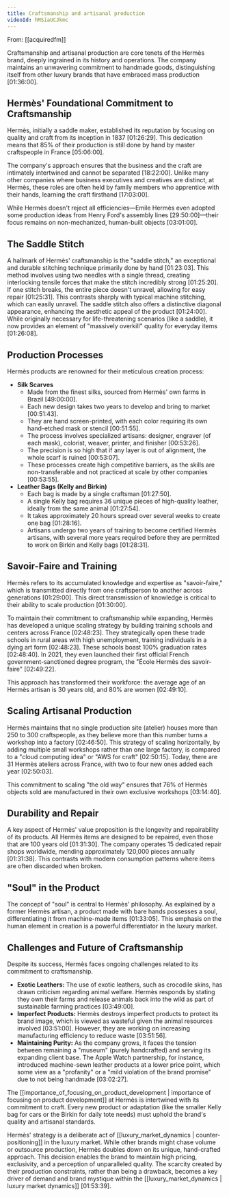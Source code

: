 ```yaml
---
title: Craftsmanship and artisanal production
videoId: hMSiaUCJkmc
---
```


From: [[acquiredfm]] <br/> 

Craftsmanship and artisanal production are core tenets of the Hermès brand, deeply ingrained in its history and operations. The company maintains an unwavering commitment to handmade goods, distinguishing itself from other luxury brands that have embraced mass production <a class="yt-timestamp" data-t="01:36:00">[01:36:00]</a>.

## Hermès' Foundational Commitment to Craftsmanship
Hermès, initially a saddle maker, established its reputation by focusing on quality and craft from its inception in 1837 <a class="yt-timestamp" data-t="01:26:29">[01:26:29]</a>. This dedication means that 85% of their production is still done by hand by master craftspeople in France <a class="yt-timestamp" data-t="05:06:00">[05:06:00]</a>.

The company's approach ensures that the business and the craft are intimately intertwined and cannot be separated <a class="yt-timestamp" data-t="18:22:00">[18:22:00]</a>. Unlike many other companies where business executives and creatives are distinct, at Hermès, these roles are often held by family members who apprentice with their hands, learning the craft firsthand <a class="yt-timestamp" data-t="17:03:00">[17:03:00]</a>.

While Hermès doesn't reject all efficiencies—Emile Hermès even adopted some production ideas from Henry Ford's assembly lines <a class="yt-timestamp" data-t="29:50:00">[29:50:00]</a>—their focus remains on non-mechanized, human-built objects <a class="yt-timestamp" data-t="03:01:00">[03:01:00]</a>.

## The Saddle Stitch
A hallmark of Hermès' craftsmanship is the "saddle stitch," an exceptional and durable stitching technique primarily done by hand <a class="yt-timestamp" data-t="01:23:03">[01:23:03]</a>. This method involves using two needles with a single thread, creating interlocking tensile forces that make the stitch incredibly strong <a class="yt-timestamp" data-t="01:25:20">[01:25:20]</a>. If one stitch breaks, the entire piece doesn't unravel, allowing for easy repair <a class="yt-timestamp" data-t="01:25:31">[01:25:31]</a>. This contrasts sharply with typical machine stitching, which can easily unravel. The saddle stitch also offers a distinctive diagonal appearance, enhancing the aesthetic appeal of the product <a class="yt-timestamp" data-t="01:24:00">[01:24:00]</a>. While originally necessary for life-threatening scenarios (like a saddle), it now provides an element of "massively overkill" quality for everyday items <a class="yt-timestamp" data-t="01:26:08">[01:26:08]</a>.

## Production Processes
Hermès products are renowned for their meticulous creation process:
*   **Silk Scarves**
    *   Made from the finest silks, sourced from Hermès' own farms in Brazil <a class="yt-timestamp" data-t="49:00:00">[49:00:00]</a>.
    *   Each new design takes two years to develop and bring to market <a class="yt-timestamp" data-t="00:51:43">[00:51:43]</a>.
    *   They are hand screen-printed, with each color requiring its own hand-etched mask or stencil <a class="yt-timestamp" data-t="00:51:55">[00:51:55]</a>.
    *   The process involves specialized artisans: designer, engraver (of each mask), colorist, weaver, printer, and finisher <a class="yt-timestamp" data-t="00:53:26">[00:53:26]</a>.
    *   The precision is so high that if any layer is out of alignment, the whole scarf is ruined <a class="yt-timestamp" data-t="00:53:07">[00:53:07]</a>.
    *   These processes create high competitive barriers, as the skills are non-transferable and not practiced at scale by other companies <a class="yt-timestamp" data-t="00:53:55">[00:53:55]</a>.
*   **Leather Bags (Kelly and Birkin)**
    *   Each bag is made by a single craftsman <a class="yt-timestamp" data-t="01:27:50">[01:27:50]</a>.
    *   A single Kelly bag requires 36 unique pieces of high-quality leather, ideally from the same animal <a class="yt-timestamp" data-t="01:27:54">[01:27:54]</a>.
    *   It takes approximately 20 hours spread over several weeks to create one bag <a class="yt-timestamp" data-t="01:28:16">[01:28:16]</a>.
    *   Artisans undergo two years of training to become certified Hermès artisans, with several more years required before they are permitted to work on Birkin and Kelly bags <a class="yt-timestamp" data-t="01:28:31">[01:28:31]</a>.

## Savoir-Faire and Training
Hermès refers to its accumulated knowledge and expertise as "savoir-faire," which is transmitted directly from one craftsperson to another across generations <a class="yt-timestamp" data-t="01:29:00">[01:29:00]</a>. This direct transmission of knowledge is critical to their ability to scale production <a class="yt-timestamp" data-t="01:30:00">[01:30:00]</a>.

To maintain their commitment to craftsmanship while expanding, Hermès has developed a unique scaling strategy by building training schools and centers across France <a class="yt-timestamp" data-t="02:48:23">[02:48:23]</a>. They strategically open these trade schools in rural areas with high unemployment, training individuals in a dying art form <a class="yt-timestamp" data-t="02:48:23">[02:48:23]</a>. These schools boast 100% graduation rates <a class="yt-timestamp" data-t="02:48:40">[02:48:40]</a>. In 2021, they even launched their first official French government-sanctioned degree program, the "École Hermès des savoir-faire" <a class="yt-timestamp" data-t="02:49:22">[02:49:22]</a>.

This approach has transformed their workforce: the average age of an Hermès artisan is 30 years old, and 80% are women <a class="yt-timestamp" data-t="02:49:10">[02:49:10]</a>.

## Scaling Artisanal Production
Hermès maintains that no single production site (atelier) houses more than 250 to 300 craftspeople, as they believe more than this number turns a workshop into a factory <a class="yt-timestamp" data-t="02:46:50">[02:46:50]</a>. This strategy of scaling horizontally, by adding multiple small workshops rather than one large factory, is compared to a "cloud computing idea" or "AWS for craft" <a class="yt-timestamp" data-t="02:50:15">[02:50:15]</a>. Today, there are 31 Hermès ateliers across France, with two to four new ones added each year <a class="yt-timestamp" data-t="02:50:03">[02:50:03]</a>.

This commitment to scaling "the old way" ensures that 76% of Hermès objects sold are manufactured in their own exclusive workshops <a class="yt-timestamp" data-t="03:14:40">[03:14:40]</a>.

## Durability and Repair
A key aspect of Hermès' value proposition is the longevity and repairability of its products. All Hermès items are designed to be repaired, even those that are 100 years old <a class="yt-timestamp" data-t="01:31:30">[01:31:30]</a>. The company operates 15 dedicated repair shops worldwide, mending approximately 120,000 pieces annually <a class="yt-timestamp" data-t="01:31:38">[01:31:38]</a>. This contrasts with modern consumption patterns where items are often discarded when broken.

## "Soul" in the Product
The concept of "soul" is central to Hermès' philosophy. As explained by a former Hermès artisan, a product made with bare hands possesses a soul, differentiating it from machine-made items <a class="yt-timestamp" data-t="01:33:05">[01:33:05]</a>. This emphasis on the human element in creation is a powerful differentiator in the luxury market.

## Challenges and Future of Craftsmanship
Despite its success, Hermès faces ongoing challenges related to its commitment to craftsmanship.
*   **Exotic Leathers:** The use of exotic leathers, such as crocodile skins, has drawn criticism regarding animal welfare. Hermès responds by stating they own their farms and release animals back into the wild as part of sustainable farming practices <a class="yt-timestamp" data-t="03:49:00">[03:49:00]</a>.
*   **Imperfect Products:** Hermès destroys imperfect products to protect its brand image, which is viewed as wasteful given the animal resources involved <a class="yt-timestamp" data-t="03:51:00">[03:51:00]</a>. However, they are working on increasing manufacturing efficiency to reduce waste <a class="yt-timestamp" data-t="03:51:56">[03:51:56]</a>.
*   **Maintaining Purity:** As the company grows, it faces the tension between remaining a "museum" (purely handcrafted) and serving its expanding client base. The Apple Watch partnership, for instance, introduced machine-sewn leather products at a lower price point, which some view as a "profanity" or a "mild violation of the brand promise" due to not being handmade <a class="yt-timestamp" data-t="03:02:27">[03:02:27]</a>.

The [[importance_of_focusing_on_product_development | importance of focusing on product development]] at Hermès is intertwined with its commitment to craft. Every new product or adaptation (like the smaller Kelly bag for cars or the Birkin for daily tote needs) must uphold the brand's quality and artisanal standards.

Hermès' strategy is a deliberate act of [[luxury_market_dynamics | counter-positioning]] in the luxury market. While other brands might chase volume or outsource production, Hermès doubles down on its unique, hand-crafted approach. This decision enables the brand to maintain high pricing, exclusivity, and a perception of unparalleled quality. The scarcity created by their production constraints, rather than being a drawback, becomes a key driver of demand and brand mystique within the [[luxury_market_dynamics | luxury market dynamics]] <a class="yt-timestamp" data-t="01:53:39">[01:53:39]</a>.